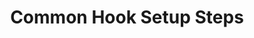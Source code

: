 ---
title: Common Hook Setup Steps
excerpt: Overview and considerations when implementing an Event or Inline Hook
layout: Guides
sections:
 - overview
 - setting-up-an-external-service
 - adding-basic-auth
 - troubleshooting
---